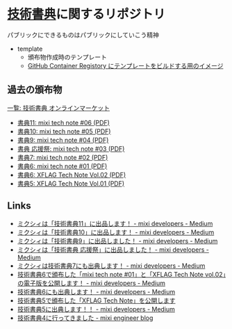 # [技術書典](https://techbookfest.org)に関するリポジトリ

パブリックにできるものはパブリックにしていこう精神

- template
  - 頒布物作成時のテンプレート
  - [GitHub Container Registory にテンプレートをビルドする用のイメージ](https://github.com/orgs/mixigroup/packages/container/package/techbookfest)

## 過去の頒布物

[一覧: 技術書典 オンラインマーケット](https://techbookfest.org/organization/54670001)

- [書典11: mixi tech note #06 (PDF)](https://speakerdeck.com/mixi_engineers/mixi-tech-note-number-06)
- [書典10: mixi tech note #05 (PDF)](https://speakerdeck.com/mixi_engineers/mixi-tech-note-number-05)
- [書典9: mixi tech note #04 (PDF)](https://speakerdeck.com/mixi_engineers/mixi-tech-note-number-04)
- [書典 応援祭: mixi tech note #03 (PDF)](https://speakerdeck.com/mixi_engineers/mixi-tech-note-number-03)
- [書典7: mixi tech note #02 (PDF)](https://speakerdeck.com/mixi_engineers/mixi-tech-note-number-02)
- [書典6: mixi tech note #01 (PDF)](https://speakerdeck.com/mixi_engineers/mixi-tech-note-number-01)
- [書典6: XFLAG Tech Note Vol.02 (PDF)](https://speakerdeck.com/mixi_engineers/xflag-tech-note-vol-dot-02)
- [書典5: XFLAG Tech Note Vol.01 (PDF)](https://speakerdeck.com/mixi_engineers/xflag-tech-note-vol-dot-01)

## Links

- [ミクシィは「技術書典11」に出品します！ - mixi developers - Medium](https://mixi-developers.mixi.co.jp/techbookfest11-f6f3e0cc1b96)
- [ミクシィは「技術書典10」に出品します！ - mixi developers - Medium](https://medium.com/mixi-developers/techbookfest10-227713d6b1b6)
- [ミクシィは「技術書典9」に出品しました！ - mixi developers - Medium](https://medium.com/mixi-developers/techbookfest9-327ad5f5d7e5)
- [ミクシィは「技術書典 応援祭」に出品しました！ - mixi developers - Medium](https://medium.com/mixi-developers/techbookfest8-7c8010399a0a)
- [ミクシィは技術書典7にも出典します！ - mixi developers - Medium](https://medium.com/mixi-developers/techbookfest7-960fa7786555)
- [技術書典6で頒布した「mixi tech note #01」と「XFLAG Tech Note vol.02」の電子版を公開します！ - mixi developers - Medium](https://medium.com/mixi-developers/3c1af2525865)
- [技術書典6にも出典します！ - mixi developers - Medium](https://medium.com/mixi-developers/85415d6ba804)
- [技術書典5で頒布した「XFLAG Tech Note」を公開します](https://mixiengineer.hatenablog.com/entry/xflag_report_xflag-tech-note)
- [技術書典5に出典します！！ - mixi developers - Medium](https://medium.com/mixi-developers/9cde1c8417e5)
- [技術書典4に行ってきました - mixi engineer blog](https://alpha.mixi.co.jp/entry/2018/04/23/182632)
